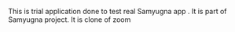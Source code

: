 This is trial application done to test real Samyugna app . It is part of Samyugna project. It is clone of zoom
